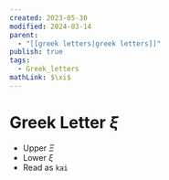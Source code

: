 ```yaml
---
created: 2023-05-30
modified: 2024-03-14
parent:
  - "[[greek letters|greek letters]]"
publish: true
tags:
  - Greek_letters
mathLink: $\xi$
---
```

# Greek Letter $\xi$

- Upper $\Xi$
- Lower $\xi$
- Read as `kai`